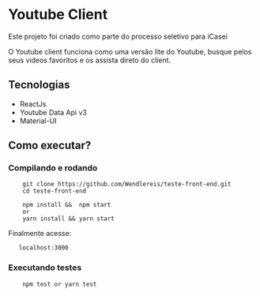 # Youtube Client
Este projeto foi criado como parte do processo seletivo para iCasei

O Youtube client funciona como uma versão lite do Youtube, busque pelos seus videos favoritos e os assista direto do client.

## Tecnologias

- ReactJs
- Youtube Data Api v3
- Material-UI

## Como executar?

### Compilando e rodando
```
    git clone https://github.com/Wendlereis/teste-front-end.git
    cd teste-front-end
```
```
    npm install &&  npm start
    or
    yarn install && yarn start
```

Finalmente acesse:

 ```
    localhost:3000
```

### Executando testes

```
    npm test or yarn test
```
